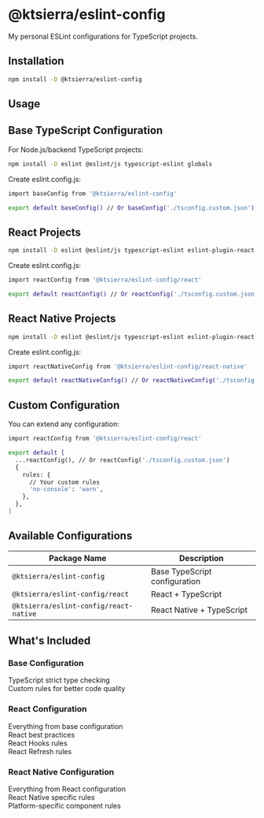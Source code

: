 # @ktsierra/eslint-config

My personal ESLint configurations for TypeScript projects.

## Installation

```bash
npm install -D @ktsierra/eslint-config
```

## Usage

## Base TypeScript Configuration

For Node.js/backend TypeScript projects:

```bash
npm install -D eslint @eslint/js typescript-eslint globals
```

Create eslint.config.js:

```bash
import baseConfig from '@ktsierra/eslint-config'

export default baseConfig() // Or baseConfig('./tsconfig.custom.json')
```

## React Projects

```bash
npm install -D eslint @eslint/js typescript-eslint eslint-plugin-react eslint-plugin-react-hooks eslint-plugin-react-refresh globals
```

Create eslint.config.js:

```bash
import reactConfig from '@ktsierra/eslint-config/react'

export default reactConfig() // Or reactConfig('./tsconfig.custom.json')
```

## React Native Projects

```bash
npm install -D eslint @eslint/js typescript-eslint eslint-plugin-react eslint-plugin-react-hooks eslint-plugin-react-refresh eslint-plugin-react-native globals
```

Create eslint.config.js:

```bash
import reactNativeConfig from '@ktsierra/eslint-config/react-native'

export default reactNativeConfig() // Or reactNativeConfig('./tsconfig.custom.json')
```

## Custom Configuration

You can extend any configuration:

```bash
import reactConfig from '@ktsierra/eslint-config/react'

export default [
  ...reactConfig(), // Or reactConfig('./tsconfig.custom.json')
  {
    rules: {
      // Your custom rules
      'no-console': 'warn',
    },
  },
]
```

## Available Configurations

| Package Name                             | Description                   |
|------------------------------------------|-------------------------------|
| `@ktsierra/eslint-config`             | Base TypeScript configuration |
| `@ktsierra/eslint-config/react`       | React + TypeScript            |
| `@ktsierra/eslint-config/react-native`| React Native + TypeScript     |

## What's Included

### Base Configuration

TypeScript strict type checking  
Custom rules for better code quality

### React Configuration

Everything from base configuration  
React best practices  
React Hooks rules  
React Refresh rules

### React Native Configuration

Everything from React configuration  
React Native specific rules  
Platform-specific component rules
